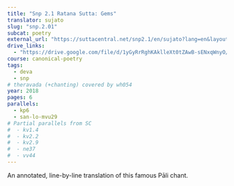 ```yaml
---
title: "Snp 2.1 Ratana Sutta: Gems"
translator: sujato
slug: "snp.2.01"
subcat: poetry
external_url: "https://suttacentral.net/snp2.1/en/sujato?lang=en&layout=linebyline&notes=sidenotes&script=latin"
drive_links:
  - "https://drive.google.com/file/d/1yGyRrRghKAklleXt0tZAwB-sENxqWnyO/view?usp=drivesdk"
course: canonical-poetry
tags:
  - deva
  - snp
# theravada (+chanting) covered by wh054
year: 2018
pages: 6
parallels:
  - kp6
  - san-lo-mvu29
# Partial parallels from SC
#  - kv1.4
#  - kv2.2
#  - kv2.9
#  - ne37
#  - vv44
---
```


An annotated, line-by-line translation of this famous Pāli chant.
